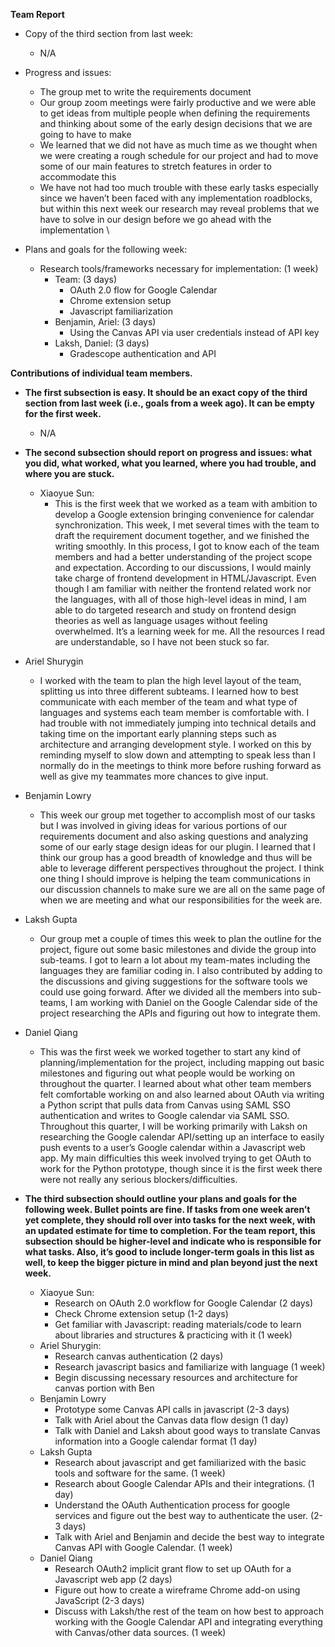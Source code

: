 **Team Report**



*   Copy of the third section from last week:
    *   N/A

*   Progress and issues: 
    *   The group met to write the requirements document
    *   Our group zoom meetings were fairly productive and we were able to get ideas from multiple people when defining the requirements and thinking about some of the early design decisions that we are going to have to make
    *   We learned that we did not have as much time as we thought when we were creating a rough schedule for our project and had to move some of our main features to stretch features in order to accommodate this
    *   We have not had too much trouble with these early tasks especially since we haven’t been faced with any implementation roadblocks, but within this next week our research may reveal problems that we have to solve in our design before we go ahead with the implementation \

*   Plans and goals for the following week:
    *   Research tools/frameworks necessary for implementation: (1 week)
        *   Team: (3 days)
            *   OAuth 2.0 flow for Google Calendar
            *   Chrome extension setup
            *   Javascript familiarization
        *   Benjamin, Ariel: (3 days)
            *   Using the Canvas API via user credentials instead of API key
        *   Laksh, Daniel: (3 days)
            *   Gradescope authentication and API

**Contributions of individual team members.**



*   **The first subsection is easy. It should be an exact copy of the third section from last week (i.e., goals from a week ago). It can be empty for the first week.**
    *   N/A
*   **The second subsection should report on progress and issues: what you did, what worked, what you learned, where you had trouble, and where you are stuck.**
    *   Xiaoyue Sun:
        * This is the first week that we worked as a team with ambition to develop a Google extension bringing convenience for calendar synchronization. This week, I met several times with the team to draft the requirement document together, and we finished the writing smoothly. In this process, I got to know each of the team members and had a better understanding of the project scope and expectation. According to our discussions, I would mainly take charge of frontend development in HTML/Javascript. Even though I am familiar with neither the frontend related work nor the languages, with all of those high-level ideas in mind, I am able to do targeted research and study on frontend design theories as well as language usages without feeling overwhelmed. It’s a learning week for me. All the resources I read are understandable, so I have not been stuck so far.

*   Ariel Shurygin

       *  I worked with the team to plan the high level layout of the team, splitting us into three different subteams. I learned how to best communicate with each member of the team and what type of languages and systems each team member is comfortable with. I had trouble with not immediately jumping into technical details and taking time on the important early planning steps such as architecture and arranging development style. I worked on this by reminding myself to slow down and attempting to speak less than I normally do in the meetings to think more before rushing forward as well as give my teammates more chances to give input.

*   Benjamin Lowry

    * This week our group met together to accomplish most of our tasks but I was involved in giving ideas for various portions of our requirements document and also asking questions and analyzing some of our early stage design ideas for our plugin. I learned that I think our group has a good breadth of knowledge and thus will be able to leverage different perspectives throughout the project. I think one thing I should improve is helping the team communications in our discussion channels to make sure we are all on the same page of when we are meeting and what our responsibilities for the week are.

*   Laksh Gupta

    * Our group met a couple of times this week to plan the outline for the project, figure out some basic milestones and divide the group into sub-teams. I got to learn a lot about my team-mates including the languages they are familiar coding in. I also contributed by adding to the discussions and giving suggestions for the software tools we could use going forward. After we divided all the members into sub-teams, I am working with Daniel on the Google Calendar side of the project researching the APIs and figuring out how to integrate them.

*   Daniel Qiang 
    
    * This was the first week we worked together to start any kind of planning/implementation for the project, including mapping out basic milestones and figuring out what people would be working on throughout the quarter. I learned about what other team members felt comfortable working on and also learned about OAuth via writing a Python script that pulls data from Canvas using SAML SSO authentication and writes to Google calendar via SAML SSO. Throughout this quarter, I will be working primarily with Laksh on researching the Google calendar API/setting up an interface to easily push events to a user’s Google calendar within a Javascript web app. My main difficulties this week involved trying to get OAuth to work for the Python prototype, though since it is the first week there were not really any serious blockers/difficulties.
*   **The third subsection should outline your plans and goals for the following week. Bullet points are fine. If tasks from one week aren’t yet complete, they should roll over into tasks for the next week, with an updated estimate for time to completion. For the team report, this subsection should be higher-level and indicate who is responsible for what tasks. Also, it’s good to include longer-term goals in this list as well, to keep the bigger picture in mind and plan beyond just the next week.**
    *   Xiaoyue Sun:
        *   Research on OAuth 2.0 workflow for Google Calendar (2 days)
        *   Check Chrome extension setup (1-2 days)
        *   Get familiar with Javascript: reading materials/code to learn about libraries and structures & practicing with it (1 week)
    *   Ariel Shurygin:
        *   Research canvas authentication (2 days)
        *   Research javascript basics and familiarize with language (1 week)
        *   Begin discussing necessary resources and architecture for canvas portion with Ben
    *   Benjamin Lowry
        *   Prototype some Canvas API calls in javascript (2-3 days)
        *   Talk with Ariel about the Canvas data flow design (1 day)
        *   Talk with Daniel and Laksh about good ways to translate Canvas information into a Google calendar format (1 day)
    *   Laksh Gupta
        *   Research about javascript and get familiarized with the basic tools and software for the same. (1 week)
        *   Research about Google Calendar APIs and their integrations. (1 day)
        *   Understand the OAuth Authentication process for google services and figure out the best way to authenticate the user. (2-3 days)
        *   Talk with Ariel and Benjamin and decide the best way to integrate Canvas API with Google Calendar. (1 week)
    *   Daniel Qiang
        *   Research OAuth2 implicit grant flow to set up OAuth for a Javascript web app (2 days)
        *   Figure out how to create a wireframe Chrome add-on using JavaScript (2-3 days)
        *   Discuss with Laksh/the rest of the team on how best to approach working with the Google Calendar API and integrating everything with Canvas/other data sources. (1 week)